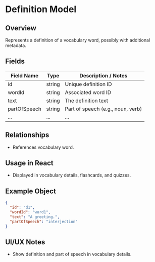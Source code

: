 # Definition Model

## Overview

Represents a definition of a vocabulary word, possibly with additional metadata.

## Fields

| Field Name   | Type   | Description / Notes               |
| ------------ | ------ | --------------------------------- |
| id           | string | Unique definition ID              |
| wordId       | string | Associated word ID                |
| text         | string | The definition text               |
| partOfSpeech | string | Part of speech (e.g., noun, verb) |
| ...          | ...    | ...                               |

## Relationships

- References vocabulary word.

## Usage in React

- Displayed in vocabulary details, flashcards, and quizzes.

## Example Object

```json
{
  "id": "d1",
  "wordId": "word1",
  "text": "A greeting.",
  "partOfSpeech": "interjection"
}
```

## UI/UX Notes

- Show definition and part of speech in vocabulary details.
